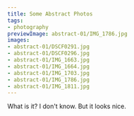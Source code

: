 ```yaml
---
title: Some Abstract Photos
tags: 
- photography
previewImage: abstract-01/IMG_1786.jpg
images:
- abstract-01/DSCF0291.jpg
- abstract-01/DSCF0296.jpg
- abstract-01/IMG_1663.jpg
- abstract-01/IMG_1664.jpg
- abstract-01/IMG_1703.jpg
- abstract-01/IMG_1786.jpg
- abstract-01/IMG_1811.jpg
---
```


What is it? I don't know. But it looks nice.


